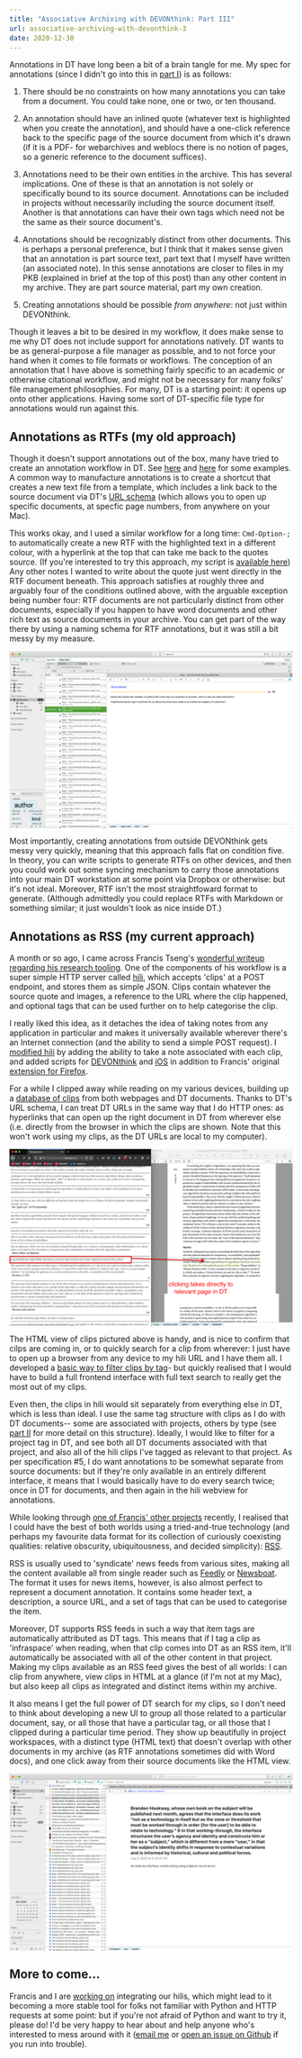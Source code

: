 ```yaml
---
title: "Associative Archiving with DEVONthink: Part III"
url: associative-archiving-with-devonthink-3
date: 2020-12-30
---
```

Annotations in DT have long been a bit of a brain tangle for me. My spec for annotations (since I didn't go into this in [part I](https://lachlankermode.com/associative-archiving-with-devonthink-1)) is as follows: 

1. There should be no constraints on how many annotations you can take from a document. You could take none, one or two, or ten thousand.

2. An annotation should have an inlined quote (whatever text is highlighted when you create the annotation), and should have a one-click reference back to the specific page of the source document from which it's drawn (if it is a PDF- for webarchives and weblocs there is no notion of pages, so a generic reference to the document suffices).

3. Annotations need to be their own entities in the archive. This has several implications. One of these is that an annotation is not solely or specifically bound to its source document. Annotations can be included in projects without necessarily including the source document itself. Another is that annotations can have their own tags which need not be the same as their source document's. 

4. Annotations should be recognizably distinct from other documents. This is perhaps a personal preference, but I think that it makes sense given that an annotation is part source text, part text that I myself have written (an associated note). In this sense annotations are closer to files in my PKB (explained in brief at the top of this post) than any other content in my archive. They are part source material, part my own creation.

5. Creating annotations should be possible _from anywhere_: not just within
   DEVONthink.

Though it leaves a bit to be desired in my workflow, it does make sense to me why DT does not include support for annotations natively. DT wants to be as general-purpose a file manager as possible, and to not force your hand when it comes to file formats or workflows. The conception of an annotation that I have above is something fairly specific to an academic or otherwise citational workflow, and might not be necessary for many folks' file management philosophies. For many, DT is a starting point: it opens up onto other applications. Having some sort of DT-specific file type for annotations would run against this.

## Annotations as RTFs (my old approach)
Though it doesn't support annotations out of the box, many have tried to create an annotation workflow in DT. See [here](https://discourse.devontechnologies.com/t/best-way-for-annotations/52610/13) and [here](https://discourse.devontechnologies.com/t/make-an-annotation-with-links-notes-tags-v2/17221/21) for some examples. A common way to manufacture annotations is to create a shortcut that creates a new text file from a template, which includes a link back to the source document via DT's [URL schema](https://talk.macpowerusers.com/t/playing-with-devonthink-what-are-your-most-interesting-uses/13708/2) (which allows you to open up specific documents, at specfic page numbers, from anywhere on your Mac).

This works okay, and I used a similar workflow for a long time: `Cmd-Option-;` to automatically create a new RTF with the highlighted text in a different colour, with a hyperlink at the top that can take me back to the quotes source. (If you're interested to try this approach, my script is [available here](https://lachlankermode.com/TakeNote.applescript)) Any other notes I wanted to write about the quote just went directly in the RTF document beneath. This approach satisfies at roughly three and arguably four of the conditions outlined above, with the arguable exception being number four: RTF documents are not particularly distinct from other documents, especially if you happen to have word documents and other rich text as source documents in your archive. You can get part of the way there by using a naming schema for RTF annotations, but it was still a bit messy by my measure. 

<div class="m-15" style="display:flex;justify-content:center;align-items:center;">
    <img src="static/rtf-note-example.png" width="100%">
</div>

Most importantly, creating annotations from outside DEVONthink gets messy very quickly, meaning that this approach falls flat on condition five. In theory, you can write scripts to generate RTFs on other devices, and then you could work out some syncing mechanism to carry those annotations into your main DT workstation at some point via Dropbox or otherwise: but it's not ideal. Moreover, RTF isn't the most straightfoward format to generate. (Although admittedly you could replace RTFs with Markdown or something similar; it just wouldn't look as nice inside DT.)

## Annotations as RSS (my current approach)
A month or so ago, I came across Francis Tseng's [wonderful writeup regarding his research tooling](https://spaceandtim.es/etc/research_tools/). One of the components of his workflow is a super simple HTTP server called [hili](https://github.com/frnsys/hili), which accepts 'clips' at a POST endpoint, and stores them as simple JSON. Clips contain whatever the source quote and images, a reference to the URL where the clip happened, and optional tags that can be used further on to help categorise the clip.

I really liked this idea, as it detaches the idea of taking notes from any application in particular and makes it universally available wherever there's an Internet connection (and the ability to send a simple POST request). I [modified hili](https://github.com/breezykermo/hili) by adding the ability to take a note associated with each clip, and added scripts for [DEVONthink](https://github.com/breezykermo/hili/tree/master/clients/devonthink) and [iOS](https://github.com/breezykermo/hili/tree/master/clients/scriptable-ios) in addition to Francis' original [extension for Firefox](https://github.com/breezykermo/hili/tree/master/clients/firefox).

For a while I clipped away while reading on my various devices, building up a [database of clips](https://research.forensic-architecture.org/hili/view) from both webpages and DT documents. Thanks to DT's URL schema, I can treat DT URLs in the same way that I do HTTP ones: as hyperlinks that can open up the right document in DT from wherever else (i.e. directly from the browser in which the clips are shown. Note that this won't work using my clips, as the DT URLs are local to my computer).  

<div class="m-15" style="display:flex;justify-content:center;align-items:center;">
    <img src="static/hili-with-dt-html.png" width="100%">
</div>

The HTML view of clips pictured above is handy, and is nice to confirm that cilps are coming in, or to quickly search for a clip from wherever: I just have to open up a browser from any device to my hili URL and I have them all. I developed a [basic way to filter clips by tag](https://research.forensic-architecture.org/hili/view?t=infraspace)- but quickly realised that I would have to build a full frontend interface with full text search to really get the most out of my clips.

Even then, the clips in hili would sit separately from everything else in DT, which is less than ideal. I use the same tag structure with clips as I do with DT documents-- some are associated with projects, others by type (see [part II](https://lachlankermode.com/associative-archiving-with-devonthink-2) for more detail on this structure). Ideally, I would like to filter for a project tag in DT, and see both all DT documents associated with that project, and also all of the hili clips I've tagged as relevant to that project. As per specification #5, I do want annotations to be somewhat separate from source documents: but if they're only available in an entirely different interface, it means that I would basically have to do every search twice; once in DT for documents, and then again in the hili webview for annotations.

While looking through [one of Francis' other projects](https://github.com/frnsys/rssrs) recently, I realised that I could have the best of both worlds using a tried-and-true technology (and perhaps my favourite data format for its collection of curiously coexisting qualities: relative obscurity, ubiquitousness, and decided simplicity): [RSS](https://en.wikipedia.org/wiki/RSS).

RSS is usually used to 'syndicate' news feeds from various sites, making all the content available all from single reader such as [Feedly](https://feedly.com/) or [Newsboat](https://newsboat.org/). The format it uses for news items, however, is also almost perfect to represent a document annotation. It contains some header text, a description, a source URL, and a set of tags that can be used to categorise the item.

Moreover, DT supports RSS feeds in such a way that item tags are automatically attributed as DT tags. This means that if I tag a clip as 'infraspace' when reading, when that clip comes into DT as an RSS item, it'll automatically be associated with all of the other content in that project. Making my clips available as an RSS feed gives the best of all worlds: I can clip from anywhere, view clips in HTML at a glance (if I'm not at my Mac), but also keep all clips as integrated and distinct items within my archive.

It also means I get the full power of DT search for my clips, so I don't need to think about developing a new UI to group all those related to a particular document, say, or all those that have a particular tag, or all those that I clipped during a particular time period. They show up beautifully in project workspaces, with a distinct type (HTML text) that doesn't overlap with other documents in my archive (as RTF annotations sometimes did with Word docs), and one click away from their source documents like the HTML view.

<div class="m-15" style="display:flex;justify-content:center;align-items:center;">
    <img src="static/clips-rss-in-dt.png" width="100%">
</div>

## More to come...
Francis and I are [working on](https://github.com/frnsys/hili/pull/8) integrating our hilis, which might lead to it becoming a more stable tool for folks not familiar with Python and HTTP requests at some point: but if you're not afraid of Python and want to try it, please do! I'd be very happy to hear about and help anyone who's interested  to mess around with it ([email me](mailto:lachiekermode@gmail.com) or [open an issue on Github](https://github.com/breezykermo/hili) if you run into trouble).
